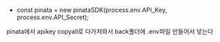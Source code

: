 - const pinata = new pinataSDK(process.env.API_Key, process.env.API_Secret);

pinata에서 apikey copyall로 다가져와서 back폴더에 .env파일 만들어서 넣는다
